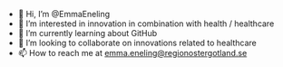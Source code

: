 - 👋 Hi, I’m @EmmaEneling
- 👀 I’m interested in innovation in combination with health / healthcare
- 🌱 I’m currently learning about GitHub
- 💞️ I’m looking to collaborate on innovations related to healthcare
- 📫 How to reach me at emma.eneling@regionostergotland.se

<!---
EmmaEneling/EmmaEneling is a ✨ special ✨ repository because its `README.md` (this file) appears on your GitHub profile.
You can click the Preview link to take a look at your changes.
--->
